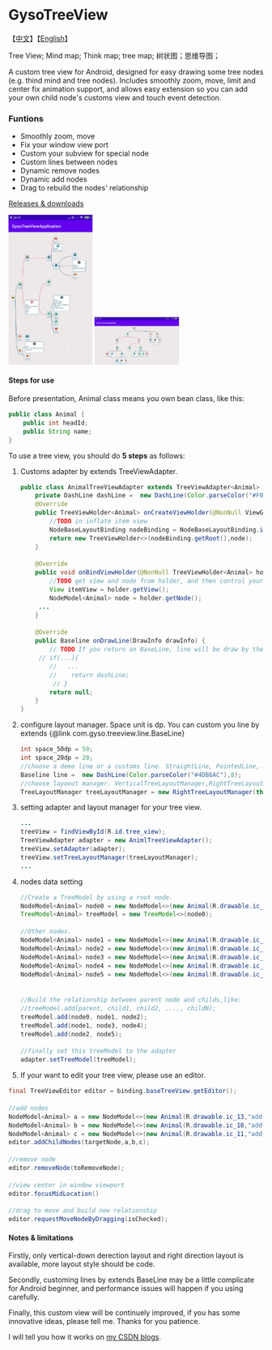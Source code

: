 # GysoTreeView

【[中文](./README_CN.md)】【[English](./README.md)】

Tree View; Mind map; Think map; tree map; 树状图；思维导图；

A custom tree view for Android,  designed for easy drawing some tree nodes (e.g. thind mind and tree nodes). Includes smoothly zoom, move, limit and center fix animation support, and allows easy extension so you can add your own child node's customs view and touch event detection.

### Funtions

- Smoothly zoom, move
- Fix your window view port
- Custom your subview for special node
- Custom lines between nodes
- Dynamic remove nodes
- Dynamic add nodes
- Drag to rebuild the nodes' relationship

[Releases & downloads](https://github.com/guaishouN/android-tree-view.git)

<img src=".\images\Screenshot_2021-05-10-20-55-35-885_com.gyso.gysotreeviewapplication.jpg" width="33%" />

<img src=".\images\Screenshot_2021-05-10-21-09-12-787_com.gyso.gysotreeviewapplication.jpg"  width="33%" />

#### Steps for use

Before presentation, Animal class means you own bean class, like this:

```java
public class Animal {
    public int headId;
    public String name;
}
```

To use a tree view, you should do **5 steps** as follows:



1. Customs adapter by extends  TreeViewAdapter.

   ```java
   public class AnimalTreeViewAdapter extends TreeViewAdapter<Animal> {
       private DashLine dashLine =  new DashLine(Color.parseColor("#F06292"),6);
       @Override
       public TreeViewHolder<Animal> onCreateViewHolder(@NonNull ViewGroup viewGroup, NodeModel<Animal> node) {
           //TODO in inflate item view
           NodeBaseLayoutBinding nodeBinding = NodeBaseLayoutBinding.inflate(LayoutInflater.from(viewGroup.getContext()),viewGroup,false);
           return new TreeViewHolder<>(nodeBinding.getRoot(),node);
       }
   
       @Override
       public void onBindViewHolder(@NonNull TreeViewHolder<Animal> holder) {
           //TODO get view and node from holder, and then control your item view
           View itemView = holder.getView();
           NodeModel<Animal> node = holder.getNode();
   		...
       }
   
       @Override
       public Baseline onDrawLine(DrawInfo drawInfo) {
           // TODO If you return an BaseLine, line will be draw by the return one instead of TreeViewLayoutManager's
   		// if(...){
           //   ...
           // 	 return dashLine;
      		// }
           return null;
       }
   }
   ```
   
2. configure layout manager. Space unit is dp. You can custom you line by extends {@link com.gyso.treeview.line.BaseLine}

   ```java
   int space_50dp = 50;
   int space_20dp = 20;
   //choose a demo line or a customs line. StraightLine, PointedLine, DashLine, SmoothLine are available.
   Baseline line =  new DashLine(Color.parseColor("#4DB6AC"),8);
   //choose layoout manager. VerticalTreeLayoutManager,RightTreeLayoutManager are available.
   TreeLayoutManager treeLayoutManager = new RightTreeLayoutManager(this,space_50dp,space_20dp,line);
   ```

3. setting adapter and  layout manager for your tree view.

   ```java
   ...
   treeView = findViewById(R.id.tree_view);   
   TreeViewAdapter adapter = new AnimlTreeViewAdapter();
   treeView.setAdapter(adapter);
   treeView.setTreeLayoutManager(treeLayoutManager);
   ...
   ```

4. nodes data setting
   ```java
   //Create a TreeModel by using a root node.
   NodeModel<Animal> node0 = new NodeModel<>(new Animal(R.drawable.ic_01,"root"));
   TreeModel<Animal> treeModel = new TreeModel<>(node0);
   
   //Other nodes.
   NodeModel<Animal> node1 = new NodeModel<>(new Animal(R.drawable.ic_02,"sub0"));
   NodeModel<Animal> node2 = new NodeModel<>(new Animal(R.drawable.ic_03,"sub1"));
   NodeModel<Animal> node3 = new NodeModel<>(new Animal(R.drawable.ic_04,"sub2"));
   NodeModel<Animal> node4 = new NodeModel<>(new Animal(R.drawable.ic_05,"sub3"));
   NodeModel<Animal> node5 = new NodeModel<>(new Animal(R.drawable.ic_06,"sub4"));
   
   
   //Build the relationship between parent node and childs,like:
   //treeModel.add(parent, child1, child2, ...., childN);
   treeModel.add(node0, node1, node2);
   treeModel.add(node1, node3, node4);
   treeModel.add(node2, node5);
   
   //finally set this treeModel to the adapter
   adapter.setTreeModel(treeModel);
   ```
   
5. If your want to edit your tree view, please use an editor.

```java
final TreeViewEditor editor = binding.baseTreeView.getEditor();

//add nodes
NodeModel<Animal> a = new NodeModel<>(new Animal(R.drawable.ic_13,"add-" + atomicInteger.getAndIncrement()));
NodeModel<Animal> b = new NodeModel<>(new Animal(R.drawable.ic_10,"add-" + atomicInteger.getAndIncrement()));
NodeModel<Animal> c = new NodeModel<>(new Animal(R.drawable.ic_11,"add-" + atomicInteger.getAndIncrement()));
editor.addChildNodes(targetNode,a,b,c);

//remove node
editor.removeNode(toRemoveNode);

//view center in window viewport
editor.focusMidLocation()
    
//drag to move and build new relationship
editor.requestMoveNodeByDragging(isChecked);
```




#### Notes & limitations

Firstly, only vertical-down derection layout and right direction layout is available, more layout style should be code.

Secondly, customing lines by extends BaseLine may be a little complicate for Android beginner, and performance issues will happen if you using carefully.

Finally, this custom view will be continuely improved,  if you has some innovative ideas, please tell me. Thanks for you patience.

I will tell you how it works on [my CSDN blogs](https://blog.csdn.net/guaisou/article/details/116611140).
